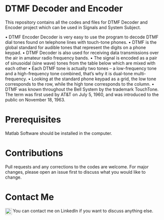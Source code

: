 # DTMF Decoder and Encoder
This repository contains all the codes and files for DTMF Decoder and Encoder project which can be used in Signals and System Subject. 

• DTMF Encoder Decoder is very easy to use the program to decode DTMF dial tones found on telephone lines with touch-tone phones.
• DTMF is the global standard for audible tones that represent the digits on a phone keypad.
• DTMF Decoder is also used for receiving data transmissions over the air in amateur radio frequency bands.
• The signal is encoded as a pair of sinusoidal (sine wave) tones from the table below which are mixed with each other
• Each DTMF tone is actually two tones – a low-frequency tone and a high-frequency tone combined, that’s why it is dual-tone multi-frequency.
• Looking at the standard phone keypad as a grid, the low tone corresponds to the row, while the high tone corresponds to the column.
• DTMF was known throughout the Bell System by the trademark TouchTone. The term was first used by AT&T on July 5, 1960, and was introduced to the public on November 18, 1963.

# Prerequisites
Matlab Software should be installed in the computer.

# Contributions
Pull requests and any corrections to the codes are welcome. For major changes, please open an issue first to discuss what you would like to change.

# Contact Me
You can contact me on LinkedIn if you want to discuss anything else. 
<a href="https://www.linkedin.com/in/rudra-pratap-singh-369176191/">
<img align="left" alt="LinkdeIN" width="22px" src="https://cdn.jsdelivr.net/npm/simple-icons@v3/icons/linkedin.svg" />
</a>
